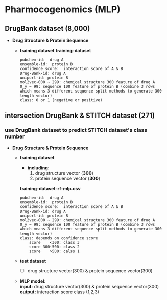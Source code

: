 # Pharmocogenomics  (MLP)   
## DrugBank dataset (8,000)  

* **Drug Structure & Protein Sequence**

	* **training dataset** 
		**training-dataset**
		```
		pubchem-id:  drug A
		ensemble-id:  protein B
		confidence score:  interaction score of A & B 
		Drug-Bank-id: drug A
		uniport-id: protein B
		mol2vec-000 ~ 299: chemical structure 300 feature of drug A
		0_y ~ 99: sequence 100 feature of protein B (combine 3 rows which means 3 different sequence split methods to generate 300 length vector)
		class: 0 or 1 (negative or positive)
		```
		
	











## intersection DrugBank & STITCH dataset (271)  
### use DrugBank dataset to predict STITCH dataset's class number
* **Drug Structure & Protein Sequence**

	* **training dataset** 

		* **including:**  
			1. drug structure vector (**300**)   
			2. protein sequence vector (**300**)  


		**training-dataset-rf-mlp.csv**
		```
		pubchem-id:  drug A
		ensemble-id:  protein B
		confidence score:  interaction score of A & B 
		Drug-Bank-id: drug A
		uniport-id: protein B
		mol2vec-000 ~ 299: chemical structure 300 feature of drug A
		0_y ~ 99: sequence 100 feature of protein B (combine 3 rows which means 3 different sequence split methods to generate 300 length vector)
		class: depends on confidence score 
			score 	 <300: class 3
			score 300~500: class 2
			score 	 >500: calss 1
		```
	


	* **test dataset**   
		- [ ]  drug structure vector(300) & protein sequence vector(300)  
	
	* **MLP model:**  
		**input:**  drug structure vector(300) & protein sequence vector(300)     
		**output:**  interaction score class (1,2,3)  
